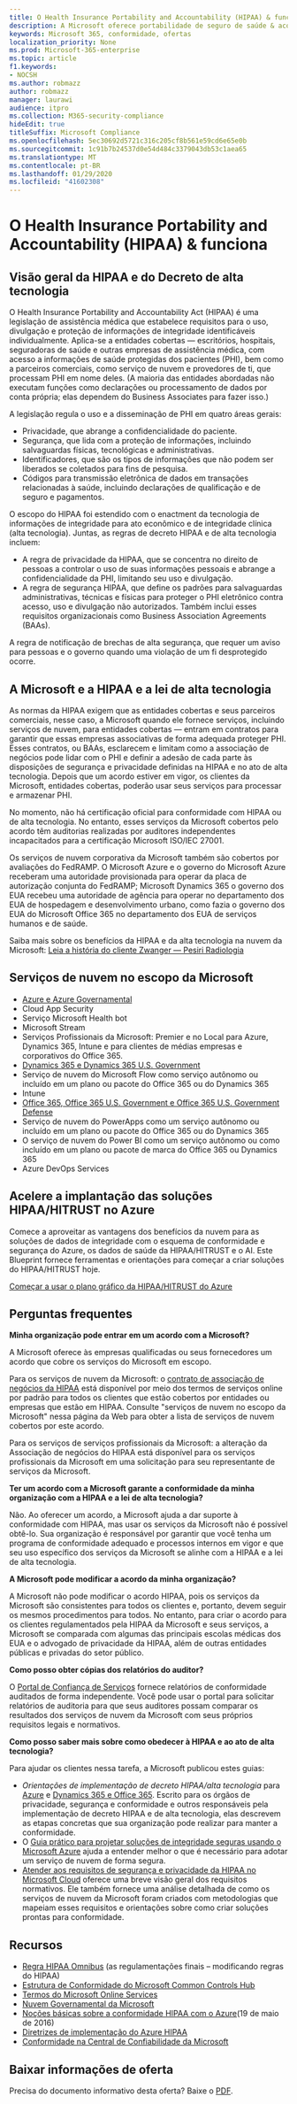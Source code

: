 ```yaml
---
title: O Health Insurance Portability and Accountability (HIPAA) & funciona
description: A Microsoft oferece portabilidade de seguro de saúde & acordos de associação de negócios (BAAs) de prestação de responsabilidade.
keywords: Microsoft 365, conformidade, ofertas
localization_priority: None
ms.prod: Microsoft-365-enterprise
ms.topic: article
f1.keywords:
- NOCSH
ms.author: robmazz
author: robmazz
manager: laurawi
audience: itpro
ms.collection: M365-security-compliance
hideEdit: true
titleSuffix: Microsoft Compliance
ms.openlocfilehash: 5ec30692d5721c316c205cf8b561e59cd6e65e0b
ms.sourcegitcommit: 1c91b7b24537d0e54d484c3379043db53c1aea65
ms.translationtype: MT
ms.contentlocale: pt-BR
ms.lasthandoff: 01/29/2020
ms.locfileid: "41602308"
---
```

# <a name="health-insurance-portability-and-accountability-hipaa--hitech-acts"></a>O Health Insurance Portability and Accountability (HIPAA) & funciona

## <a name="hipaa-and-the-hitech-act-overview"></a>Visão geral da HIPAA e do Decreto de alta tecnologia

O Health Insurance Portability and Accountability Act (HIPAA) é uma legislação de assistência médica que estabelece requisitos para o uso, divulgação e proteção de informações de integridade identificáveis individualmente. Aplica-se a entidades cobertas — escritórios, hospitais, seguradoras de saúde e outras empresas de assistência médica, com acesso a informações de saúde protegidas dos pacientes (PHI), bem como a parceiros comerciais, como serviço de nuvem e provedores de ti, que processam PHI em nome deles. (A maioria das entidades abordadas não executam funções como declarações ou processamento de dados por conta própria; elas dependem do Business Associates para fazer isso.)

A legislação regula o uso e a disseminação de PHI em quatro áreas gerais:

- Privacidade, que abrange a confidencialidade do paciente.
- Segurança, que lida com a proteção de informações, incluindo salvaguardas físicas, tecnológicas e administrativas.
- Identificadores, que são os tipos de informações que não podem ser liberados se coletados para fins de pesquisa.
- Códigos para transmissão eletrônica de dados em transações relacionadas à saúde, incluindo declarações de qualificação e de seguro e pagamentos.

O escopo do HIPAA foi estendido com o enactment da tecnologia de informações de integridade para ato econômico e de integridade clínica (alta tecnologia). Juntas, as regras de decreto HIPAA e de alta tecnologia incluem:

- A regra de privacidade da HIPAA, que se concentra no direito de pessoas a controlar o uso de suas informações pessoais e abrange a confidencialidade da PHI, limitando seu uso e divulgação.
- A regra de segurança HIPAA, que define os padrões para salvaguardas administrativas, técnicas e físicas para proteger o PHI eletrônico contra acesso, uso e divulgação não autorizados. Também inclui esses requisitos organizacionais como Business Association Agreements (BAAs).

A regra de notificação de brechas de alta segurança, que requer um aviso para pessoas e o governo quando uma violação de um fi desprotegido ocorre.

## <a name="microsoft-and-hipaa-and-the-hitech-act"></a>A Microsoft e a HIPAA e a lei de alta tecnologia

As normas da HIPAA exigem que as entidades cobertas e seus parceiros comerciais, nesse caso, a Microsoft quando ele fornece serviços, incluindo serviços de nuvem, para entidades cobertas — entram em contratos para garantir que essas empresas associativas de forma adequada proteger PHI. Esses contratos, ou BAAs, esclarecem e limitam como a associação de negócios pode lidar com o PHI e definir a adesão de cada parte às disposições de segurança e privacidade definidas na HIPAA e no ato de alta tecnologia. Depois que um acordo estiver em vigor, os clientes da Microsoft, entidades cobertas, poderão usar seus serviços para processar e armazenar PHI.

No momento, não há certificação oficial para conformidade com HIPAA ou de alta tecnologia. No entanto, esses serviços da Microsoft cobertos pelo acordo têm auditorias realizadas por auditores independentes incapacitados para a certificação Microsoft ISO/IEC 27001.

Os serviços de nuvem corporativa da Microsoft também são cobertos por avaliações do FedRAMP. O Microsoft Azure e o governo do Microsoft Azure receberam uma autoridade provisionada para operar da placa de autorização conjunta do FedRAMP; Microsoft Dynamics 365 o governo dos EUA recebeu uma autoridade de agência para operar no departamento dos EUA de hospedagem e desenvolvimento urbano, como fazia o governo dos EUA do Microsoft Office 365 no departamento dos EUA de serviços humanos e de saúde.

Saiba mais sobre os benefícios da HIPAA e da alta tecnologia na nuvem da Microsoft: [Leia a história do cliente Zwanger — Pesiri Radiologia](https://customers.microsoft.com/story/radiology-clinics-ease-compliance-drive-innovation-with-cloud-based-data-network)

## <a name="microsoft-in-scope-cloud-services"></a>Serviços de nuvem no escopo da Microsoft

- [Azure e Azure Governamental](https://aka.ms/AzureCompliance)
- Cloud App Security
- Serviço Microsoft Health bot
- Microsoft Stream
- Serviços Profissionais da Microsoft: Premier e no Local para Azure, Dynamics 365, Intune e para clientes de médias empresas e corporativos do Office 365.
- [Dynamics 365 e Dynamics 365 U.S. Government](https://aka.ms/d365-compliance-list)
- Serviço de nuvem do Microsoft Flow como serviço autônomo ou incluído em um plano ou pacote do Office 365 ou do Dynamics 365
- Intune
- [Office 365, Office 365 U.S. Government e Office 365 U.S. Government Defense](https://go.microsoft.com/fwlink/p/?LinkID=2077751)
- Serviço de nuvem do PowerApps como um serviço autônomo ou incluído em um plano ou pacote do Office 365 ou do Dynamics 365
- O serviço de nuvem do Power BI como um serviço autônomo ou como incluído em um plano ou pacote de marca do Office 365 ou Dynamics 365
- Azure DevOps Services

## <a name="accelerate-your-deployment-of-hipaahitrust-solutions-on-azure"></a>Acelere a implantação das soluções HIPAA/HITRUST no Azure

Comece a aproveitar as vantagens dos benefícios da nuvem para as soluções de dados de integridade com o esquema de conformidade e segurança do Azure, os dados de saúde da HIPAA/HITRUST e o AI. Este Blueprint fornece ferramentas e orientações para começar a criar soluções do HIPAA/HITRUST hoje.

[Começar a usar o plano gráfico da HIPAA/HITRUST do Azure](https://aka.ms/healthblueprint)

## <a name="frequently-asked-questions"></a>Perguntas frequentes

**Minha organização pode entrar em um acordo com a Microsoft?**

A Microsoft oferece às empresas qualificadas ou seus fornecedores um acordo que cobre os serviços do Microsoft em escopo.

Para os serviços de nuvem da Microsoft: o [contrato de associação de negócios da HIPAA](https://aka.ms/BAA) está disponível por meio dos termos de serviços online por padrão para todos os clientes que estão cobertos por entidades ou empresas que estão em HIPAA. Consulte "serviços de nuvem no escopo da Microsoft" nessa página da Web para obter a lista de serviços de nuvem cobertos por este acordo.

Para os serviços de serviços profissionais da Microsoft: a alteração da Associação de negócios do HIPAA está disponível para os serviços profissionais da Microsoft em uma solicitação para seu representante de serviços da Microsoft.

**Ter um acordo com a Microsoft garante a conformidade da minha organização com a HIPAA e a lei de alta tecnologia?**

Não. Ao oferecer um acordo, a Microsoft ajuda a dar suporte à conformidade com HIPAA, mas usar os serviços da Microsoft não é possível obtê-lo. Sua organização é responsável por garantir que você tenha um programa de conformidade adequado e processos internos em vigor e que seu uso específico dos serviços da Microsoft se alinhe com a HIPAA e a lei de alta tecnologia.

**A Microsoft pode modificar a acordo da minha organização?**

A Microsoft não pode modificar o acordo HIPAA, pois os serviços da Microsoft são consistentes para todos os clientes e, portanto, devem seguir os mesmos procedimentos para todos. No entanto, para criar o acordo para os clientes regulamentados pela HIPAA da Microsoft e seus serviços, a Microsoft se comparada com algumas das principais escolas médicas dos EUA e o advogado de privacidade da HIPAA, além de outras entidades públicas e privadas do setor público.

**Como posso obter cópias dos relatórios do auditor?**

O [Portal de Confiança de Serviços](https://www.microsoft.com/trustcenter/STP/default.aspx) fornece relatórios de conformidade auditados de forma independente. Você pode usar o portal para solicitar relatórios de auditoria para que seus auditores possam comparar os resultados dos serviços de nuvem da Microsoft com seus próprios requisitos legais e normativos.

**Como posso saber mais sobre como obedecer à HIPAA e ao ato de alta tecnologia?**

Para ajudar os clientes nessa tarefa, a Microsoft publicou estes guias:

- *Orientações de implementação de decreto HIPAA/alta tecnologia* para [Azure](https://aka.ms/azurehipaaguidance) e [Dynamics 365 e Office 365](https://go.microsoft.com/fwlink/?LinkID=257510). Escrito para os órgãos de privacidade, segurança e conformidade e outros responsáveis pela implementação de decreto HIPAA e de alta tecnologia, elas descrevem as etapas concretas que sua organização pode realizar para manter a conformidade.
- O [Guia prático para projetar soluções de integridade seguras usando o Microsoft Azure](https://aka.ms/azureindustrysecurity) ajuda a entender melhor o que é necessário para adotar um serviço de nuvem de forma segura.
- [Atender aos requisitos de segurança e privacidade da HIPAA no Microsoft Cloud](https://smb.blob.core.windows.net/smbproduction/Content/Microsoft_Cloud_Healthcare_HIPAA_Security_Privacy.pdf) oferece uma breve visão geral dos requisitos normativos. Ele também fornece uma análise detalhada de como os serviços de nuvem da Microsoft foram criados com metodologias que mapeiam esses requisitos e orientações sobre como criar soluções prontas para conformidade.

## <a name="resources"></a>Recursos

- [Regra HIPAA Omnibus](https://aka.ms/HIPAA-omnibus) (as regulamentações finais – modificando regras do HIPAA)
- [Estrutura de Conformidade do Microsoft Common Controls Hub](https://www.microsoft.com/trustcenter/common-controls-hub)
- [Termos do Microsoft Online Services](https://aka.ms/Online-Services-Terms)
- [Nuvem Governamental da Microsoft](https://go.microsoft.com/fwlink/p/?linkid=2087246)
- [Noções básicas sobre a conformidade HIPAA com o Azure](https://www.youtube.com/embed/6ptdye1LZ5k?autoplay=0)(19 de maio de 2016)
- [Diretrizes de implementação do Azure HIPAA](https://aka.ms/azure-hipaa-guide)
- [Conformidade na Central de Confiabilidade da Microsoft](https://www.microsoft.com/trust-center/compliance/compliance-overview)

## <a name="download-the-offering-backgrounder"></a>Baixar informações de oferta

Precisa do documento informativo desta oferta? Baixe o [PDF](https://download.microsoft.com/download/4/6/B/46BB3C98-AE2B-42C1-A2CD-F7C0040FB6B8/HIPAA_Compliance_Backgrounder.pdf).
